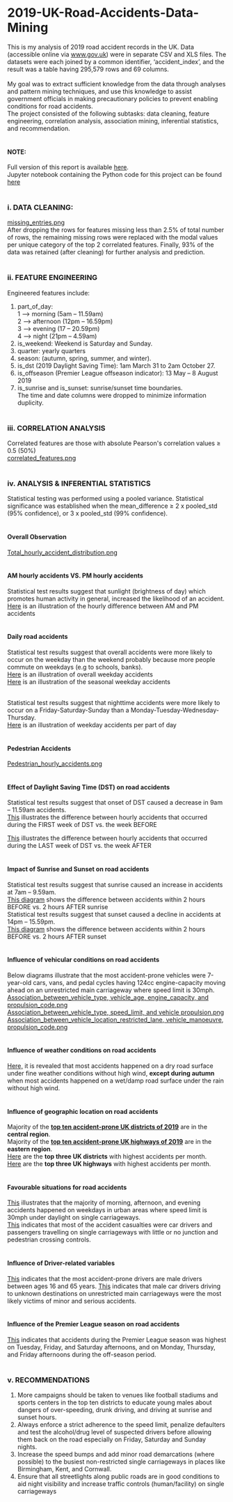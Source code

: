 # 2019-UK-Road-Accidents-Data-Mining
This is my analysis of 2019 road accident records in the UK. Data (accessible online via www.gov.uk) were in separate CSV and XLS files. The datasets were each joined by a common identifier, ‘accident_index’, and the result was a table having 295,579 rows and 69 columns.<br><br>
My goal was to extract sufficient knowledge from the data through analyses and pattern mining techniques, and use this knowledge to assist government officials in making precautionary policies to prevent enabling conditions for road accidents.<br>
The project consisted of the following subtasks: data cleaning, feature engineering, correlation analysis, association mining, inferential statistics, and recommendation.<br><br>

#### NOTE: 
Full version of this report is available [here](https://github.com/Beegie01/2019-UK-Road-Accidents-Analysis/blob/main/Road_Accident_Report2.pdf).<br>
Jupyter notebook containing the Python code for this project can be found [here](https://github.com/Beegie01/2019-UK-Road-Accidents-Analysis/blob/main/Road_accident_project_copy.ipynb)<br><br>

### i. DATA CLEANING:<br>
[missing_entries.png](https://user-images.githubusercontent.com/76821049/173702745-a483ae4f-b175-4de5-99b2-215d1e23a97f.png)<br>
After dropping the rows for features missing less than 2.5% of total number of rows, the remaining missing rows were replaced with the modal values per unique category of the top 2 correlated features. Finally, 93% of the data was retained (after cleaning) for further analysis and prediction.<br><br>

### ii.	FEATURE ENGINEERING<br>
Engineered features include:<br>
1.	part_of_day: <br>
  1 --> morning (5am – 11.59am)<br>
  2 --> afternoon (12pm – 16.59pm)<br> 
  3 --> evening (17 – 20.59pm)<br>
  4 --> night (21pm – 4.59am)<br>
2.	is_weekend: Weekend is Saturday and Sunday.
3.	quarter: yearly quarters
4.	season: (autumn, spring, summer, and winter).
5.	is_dst (2019 Daylight Saving Time): 1am March 31 to 2am October 27.
6.	is_offseason (Premier League offseason indicator): 13 May – 8 August 2019
7.	is_sunrise and is_sunset: sunrise/sunset time boundaries.<br>
The time and date columns were dropped to minimize information duplicity. <br><br>

### iii. CORRELATION ANALYSIS<br>
Correlated features are those with absolute Pearson's correlation values ≥ 0.5 (50%)<br>
[correlated_features.png](https://user-images.githubusercontent.com/76821049/173705642-ac9c061e-73a0-40ce-aade-d70ab2aec5db.png)<br><br>

### iv. ANALYSIS & INFERENTIAL STATISTICS<br>
Statistical testing was performed using a pooled variance. Statistical significance was established when the mean_difference ≥ 2 x pooled_std (95% confidence), or 3 x pooled_std (99% confidence).<br><br>

#### Overall Observation<br>
[Total_hourly_accident_distribution.png](https://user-images.githubusercontent.com/76821049/173780394-dcdd3df2-a5e9-414a-b6a5-235c062cc562.png)<br><br>

#### AM hourly accidents VS. PM hourly accidents<br>
Statistical test results suggest that sunlight (brightness of day) which promotes human activity in general, increased the likelihood of an accident.<br>
[Here](https://user-images.githubusercontent.com/76821049/173707051-c74f17eb-171f-4b48-a86b-5a15ffc69e4e.png) is an illustration of the hourly difference between AM and PM accidents<br><br>

#### Daily road accidents<br>
Statistical test results suggest that overall accidents were more likely to occur on the weekday than the weekend probably because more people commute on weekdays (e.g to schools, banks).<br>
[Here](https://user-images.githubusercontent.com/76821049/173796074-c541b04e-8835-4e45-9932-0528044f9bd7.png) is an illustration of overall weekday accidents<br>
[Here](https://user-images.githubusercontent.com/76821049/173796298-c5ed0f74-f222-4225-85ad-8aa4e56b044d.png) is an illustration of the seasonal weekday accidents<br><br>

Statistical test results suggest that nighttime accidents were more likely to occur on a Friday-Saturday-Sunday than a Monday-Tuesday-Wednesday-Thursday.<br>
[Here](https://user-images.githubusercontent.com/76821049/173777508-fc7ce2e2-fdb6-4016-948f-45d139d34681.png) is an illustration of weekday accidents per part of day<br><br>

#### Pedestrian Accidents<br>
[Pedestrian_hourly_accidents.png](https://user-images.githubusercontent.com/76821049/173781853-d62304e3-b029-45a2-9c19-ae8fe1907ef0.png)<br><br>

#### Effect of Daylight Saving Time (DST) on road accidents<br>
Statistical test results suggest that onset of DST caused a decrease in 9am – 11.59am accidents.<br>
[This](https://user-images.githubusercontent.com/76821049/173798168-750b2e7a-6c90-474c-b84a-29f8c3ccca04.png) illustrates the difference between hourly accidents that occurred during the FIRST week of DST vs. the week BEFORE<br>

[This](https://user-images.githubusercontent.com/76821049/173798742-cc475449-c5d3-4a01-8fea-5866d1fcb538.png) illustrates the difference between hourly accidents that occurred during the LAST week of DST vs. the week AFTER<br><br>

#### Impact of Sunrise and Sunset on road accidents<br>
Statistical test results suggest that sunrise caused an increase in accidents at 7am – 9.59am.<br>
[This diagram](https://user-images.githubusercontent.com/76821049/173785277-f179d886-f070-4186-8da9-f08f8e2e6da9.png) shows the difference between accidents within 2 hours BEFORE vs. 2 hours AFTER sunrise<br>
Statistical test results suggest that sunset caused a decline in accidents at 14pm – 15.59pm.<br>
[This diagram](https://user-images.githubusercontent.com/76821049/173785534-3c6e38fc-b909-427a-bd27-998e7c51ee5c.png) shows the difference between accidents within 2 hours BEFORE vs. 2 hours AFTER sunset<br><br>

#### Influence of vehicular conditions on road accidents<br>
Below diagrams illustrate that the most accident-prone vehicles were 7-year-old cars, vans, and pedal cycles having 124cc engine-capacity moving ahead on an unrestricted main carriageway where speed limit is 30mph.<br>
[Association_between_vehicle_type, vehicle_age, engine_capacity, and propulsion_code.png](https://user-images.githubusercontent.com/76821049/173786685-22af2678-2099-4156-8947-4297654b85ef.png)<br>
[Association_between_vehicle_type, speed_limit, and vehicle propulsion.png](https://user-images.githubusercontent.com/76821049/173791164-c1f78588-66d0-4553-b782-e559ff732022.png)<br>
[Association_between_vehicle_location_restricted_lane, vehicle_manoeuvre, propulsion_code.png](https://user-images.githubusercontent.com/76821049/173851789-057ca721-7dbc-4410-84bf-e0a3fd27ef39.png)<br><br>

#### Influence of weather conditions on road accidents<br>
[Here,](https://user-images.githubusercontent.com/76821049/173803895-14ca0506-f85c-407a-b87c-8f4a464f55a0.png) it is revealed that most accidents happened on a dry road surface under fine weather conditions without high wind, **except during autumn** when most accidents happened on a wet/damp road surface under the rain without high wind.<br><br>

#### Influence of geographic location on road accidents<br>
Majority of the [**top ten accident-prone UK districts of 2019**](https://user-images.githubusercontent.com/76821049/173845340-3d4a537e-7e0e-40ef-97a1-612bda4a7481.png) are in the **central region**.<br>
Majority of the [**top ten accident-prone UK highways of 2019**](https://user-images.githubusercontent.com/76821049/173845893-f67a1e77-e860-4fdc-af72-71ef90934193.png) are in the **eastern region**.<br>
[Here](https://user-images.githubusercontent.com/76821049/173852554-ef90ef2d-56b5-4742-98af-b9f3efa0e1da.png) are the **top three UK districts** with highest accidents per month.<br>
[Here](https://user-images.githubusercontent.com/76821049/173852832-acce4c1a-8be6-433a-8bb9-936100134f92.png) are the **top three UK highways** with highest accidents per month.<br><br>

#### Favourable situations for road accidents<br>
[This](https://user-images.githubusercontent.com/76821049/173854326-caf1ba47-edf7-44c0-9d9d-8357d5069ebf.png) illustrates that the majority of morning, afternoon, and evening accidents happened on weekdays in urban areas where speed limit is 30mph under daylight on single carriageways.<br>
[This](https://user-images.githubusercontent.com/76821049/173859085-ac629efe-7664-45d2-a5b1-4ed24afb9044.png) indicates that most of the accident casualties were car drivers and passengers travelling on single carriageways with little or no junction  and pedestrian crossing controls.<br><br>

#### Influence of Driver-related variables<br>
[This](https://user-images.githubusercontent.com/76821049/173860703-222e8f65-b65e-4232-b5c9-36543c3f8238.png) indicates that the most accident-prone drivers are male drivers between ages 16 and 65 years.
[This](https://user-images.githubusercontent.com/76821049/173861914-2cf4bb43-7e80-4c6a-8577-3ba0aaf6e9b2.png) indicates that male car drivers driving to unknown destinations on unrestricted main carriageways were the most likely victims of minor and serious accidents.<br><br>

#### Influence of the Premier League season on road accidents<br>
[This](https://user-images.githubusercontent.com/76821049/173863502-57f1e2fd-b51a-403a-b949-2c323efd22dd.png) indicates that accidents during the Premier League season was highest on Tuesday, Friday, and Saturday afternoons, and on Monday, Thursday, and Friday afternoons during the off-season period.<br><br>

### v. RECOMMENDATIONS
1. More campaigns should be taken to venues like football stadiums and sports centers in the top ten
districts to educate young males about dangers of over-speeding, drunk driving, and driving at 
sunrise and sunset hours.
2. Always enforce a strict adherence to the speed limit, penalize defaulters and test the alcohol/drug
level of suspected drivers before allowing them back on the road especially on Friday, Saturday and 
Sunday nights.
3. Increase the speed bumps and add minor road demarcations (where possible) to the busiest non-restricted single carriageways in places like Birmingham, Kent, and Cornwall.
4. Ensure that all streetlights along public roads are in good conditions to aid night visibility and 
increase traffic controls (human/facility) on single carriageways
